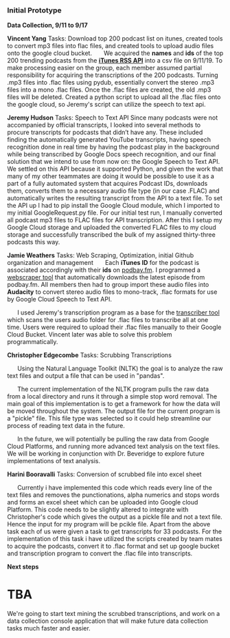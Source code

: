 ### Initial Prototype
 **Data Collection, 9/11 to 9/17**

**Vincent Yang**
Tasks: Download top 200 podcast list on itunes, created tools to convert mp3 files into flac files, and created tools to upload audio files onto the google cloud bucket.
 &nbsp;&nbsp;&nbsp;&nbsp;&nbsp;&nbsp;We acquired the **names** and **ids** of the top 200 trending podcasts from the [**iTunes RSS API**](https://rss.itunes.apple.com/en-us) into a csv file on 9/11/19. To make processing easier on the group, each member assumed partial responsibility for acquiring the transcriptions of the 200 podcasts.
 Turning .mp3 files into .flac files using pydub, essentially convert the stereo .mp3 files into a mono .flac files. Once the .flac files are created, the old .mp3 files will be deleted.
 Created a python script to upload all the .flac files onto the google cloud, so Jeremy's script can utilize the speech to text api.

**Jeremy Hudson**
Tasks: Speech to Text API
Since many podcasts were not accompanied by official transcripts, I looked into several methods to procure transcripts for podcasts that didn’t have any. These included finding the automatically generated YouTube transcripts, having speech recognition done in real time by having the podcast play in the background while being transcribed by Google Docs speech recognition, and our final solution that we intend to use from now on: the Google Speech to Text API. We settled on this API because it supported Python, and given the work that many of my other teammates are doing it would be possible to use it as a part of a fully automated system that acquires Podcast IDs, downloads them, converts them to a necessary audio file type (in our case .FLAC) and automatically writes the resulting transcript from the API to a text file. To set the API up I had to pip install the Google Cloud module, which I imported to my initial GoogleRequest.py file. For our initial test run, I manually converted all podcast mp3 files to FLAC files for API transcription. After this I setup my Google Cloud storage and uploaded the converted FLAC files to my cloud storage and successfully transcribed the bulk of my assigned thirty-three podcasts this way.

**Jamie Weathers**
Tasks: Web Scraping, Optimization, initial Github organization and management
 &nbsp;&nbsp;&nbsp;&nbsp;&nbsp;&nbsp;Each **iTunes ID** for the podcast is associated accordingly with their **ids** on [podbay.fm](https://www.podbay.fm). I programmed a [webscraper tool](https://github.com/UNCG-CSE/Podknow/blob/master/src/scripts/webscrapers/podbay_webscraper.py) that automatically downloads the latest episode from podbay.fm. All members then had to group import these audio files into **Audacity** to convert stereo audio files to mono-track, .flac formats for use by Google Cloud Speech to Text API.

  &nbsp;&nbsp;&nbsp;&nbsp;&nbsp;&nbsp;I used Jeremy's transcription program as a base for the [transcriber tool](https://github.com/UNCG-CSE/Podknow/blob/master/src/scripts/transcriber.py) which scans the users audio folder for .flac files to transcribe all at one time. Users were required to upload their .flac files manually to their Google Cloud Bucket. Vincent later was able to solve this problem programmatically.

**Christopher Edgecombe**
Tasks: Scrubbing Transcriptions

&nbsp;&nbsp;&nbsp;&nbsp;&nbsp;&nbsp;Using the Natural Language Toolkit (NLTK) the goal is to analyze the raw text files and output a file that can be used in "pandas".

&nbsp;&nbsp;&nbsp;&nbsp;&nbsp;&nbsp;The current implementation of the NLTK program pulls the raw data from a local directory and runs it through a simple stop word removal. The main goal of this implementation is to get a framework for how the data will be moved throughout the system. The output file for the current program is a "pickle" file. This file type was selected so it could help streamline our process of reading text data in the future.

&nbsp;&nbsp;&nbsp;&nbsp;&nbsp;&nbsp;In the future, we will potentially be pulling the raw data from Google Cloud Platforms, and running more advanced text analysis on the text files. We will be working in conjunction with Dr. Beveridge to explore future implementations of text analysis.

**Harini Booravalli**
Tasks: Conversion of scrubbed file into excel sheet

&nbsp;&nbsp;&nbsp;&nbsp;&nbsp;&nbsp;Currently i have implemented this code which reads every line of the text files and removes the punctionations, alpha numerics and stops words and forms an excel sheet which can be uploaded into Google cloud Platform. 
This code needs to be slightly altered to integrate with Christopher's code  which gives the output as a pickle file and not a text file. Hence the input for my program  will be pcikle file.
Apart from the above task  each of us  were given a task to  get transcripts for 33 podcasts. For  the implementation of this task i have utilized the scripts created by team mates to acquire the podcasts, convert it to .flac format and set up google bucket and transcription program to convert the .flac file into transcripts. 


 **Next steps**

TBA
=======
We're going to start text mining the scrubbed transcriptions, and work on a data collection console application that will make future data collection tasks much faster and easier.

